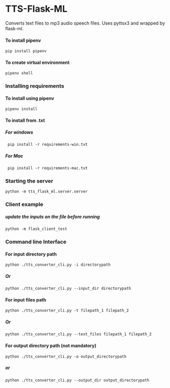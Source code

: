 # TTS-Flask-ML
Converts text files to mp3 audio speech files. Uses pyttsx3 and wrapped by flask-ml.

#### To install pipenv
```pip install pipenv```
#### To create virtual environment
```pipenv shell```

### Installing requirements

#### To install using pipenv 
```pipenv install```

#### To install from .txt
##### For windows 

``` pip install -r requirements-win.txt``` 
##### For Mac

``` pip install -r requirements-mac.txt``` 

### Starting the server
```python -m tts_flask_ml.server.server```

### Client example
##### update the inputs on the file before running
```python -m flask_client_test```

### Command line Interface

#### For input directory path
```python ./tts_converter_cli.py -i directorypath```
##### Or
```python ./tts_converter_cli.py --input_dir directorypath```

#### For input files path
```python ./tts_converter_cli.py -t filepath_1 filepath_2```
##### Or
```python ./tts_converter_cli.py --text_files filepath_1 filepath_2```

#### For output directory path (not mandatory)
```python ./tts_converter_cli.py -o output_directorypath``` 
##### or 
```python ./tts_converter_cli.py --output_dir output_directorypath``` 




